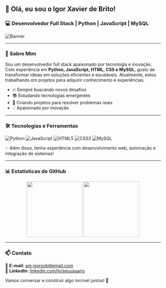 ## 👋 Olá, eu sou o Igor Xavier de Brito!
### 💻 Desenvolvedor Full Stack | Python | JavaScript | MySQL

![Banner](https://images.unsplash.com/photo-1461749280684-dccba630e2f6?q=80&w=2069&auto=format&fit=crop&ixlib=rb-4.0.3&ixid=M3wxMjA3fDB8MHxwaG90by1wYWdlfHx8fGVufDB8fHx8fA%3D%3D)

---

### 🚀 Sobre Mim

Sou um desenvolvedor full stack apaixonado por tecnologia e inovação. Com experiência em **Python, JavaScript, HTML, CSS e MySQL**, gosto de transformar ideias em soluções eficientes e escaláveis. Atualmente, estou trabalhando em projetos para adquirir conhecimento e experiências.

- 🔥 Sempre buscando novos desafios
- 📚 Estudando tecnologias emergentes
- 🚀 Criando projetos para resolver problemas reais
- 💡 Apaixonado por inovação

---

### 🛠️ Tecnologias e Ferramentas

![Python](https://img.shields.io/badge/Python-3776AB?style=for-the-badge&logo=python&logoColor=white)
![JavaScript](https://img.shields.io/badge/JavaScript-F7DF1E?style=for-the-badge&logo=javascript&logoColor=black)
![HTML5](https://img.shields.io/badge/HTML5-E34F26?style=for-the-badge&logo=html5&logoColor=white)
![CSS3](https://img.shields.io/badge/CSS3-1572B6?style=for-the-badge&logo=css3&logoColor=white)
![MySQL](https://img.shields.io/badge/MySQL-4479A1?style=for-the-badge&logo=mysql&logoColor=white)

💡 Além disso, tenho experiência com desenvolvimento web, automação e integração de sistemas!

---

### 📊 Estatísticas do GitHub

<div align="center">
  <img height="180em" src="https://github-readme-stats.vercel.app/api?username=seu-usuario&show_icons=true&theme=radical"/>
  <img height="180em" src="https://github-readme-stats.vercel.app/api/top-langs/?username=seu-usuario&layout=compact&theme=radical"/>
</div>

---

### 📫 Contato

📧 **E-mail:** am.igorsxb@email.com  
💼 **LinkedIn:** [linkedin.com/in/seuusuario](https://www.linkedin.com/in/isxb/)  

Vamos conversar e construir algo incrível juntos! 🚀
